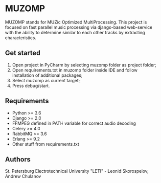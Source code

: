 # MUZOMP
MUZOMP stands for MUZic Optimized MultiProcessing.
This project is focused on fast parallel music processing via django-based web-service with the ability to determine similar to each other tracks by extracting characteristics.
## Get started
1. Open project in PyCharm by selecting muzomp folder as project folder;
2. Open requirements.txt in muzomp folder inside IDE and follow installation of additional packages;
3. Select muzomp as current target;
4. Press debug/start.
## Requirements
* Python >= 3.6
* Django >= 2.0
* FFMPEG defined in PATH variable for correct audio decoding
* Celery >= 4.0
* RabbitMQ >= 3.6
* Erlang >= 9.2
* Other stuff from requirements.txt
## Authors
St. Petersburg Electrotechnical University "LETI" - Leonid Skorospelov, Andrew Chulanov